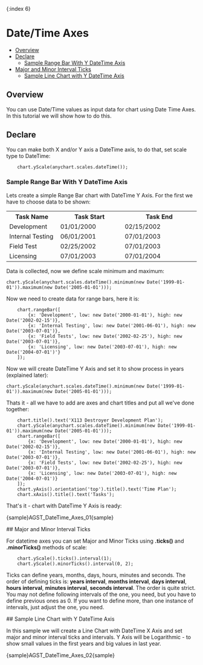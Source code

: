 {:index 6}
# Date/Time Axes

              
* [Overview](#overview)
* [Declare](#declare)
  * [Sample Range Bar With Y DateTime Axis](#range)
* [Major and Minor Interval Ticks](#ticks)
  * [Sample Line Chart with Y DateTime Axis](#sample)

## Overview

You can use Date/Time values as input data for chart using Date Time Axes. In this tutorial we will show how to do this.

## Declare

You can make both X and/or Y axis a DateTime axis, to do that, set scale type to DateTime:

```
    chart.yScale(anychart.scales.dateTime());
```

### Sample Range Bar With Y DateTime Axis

Lets create a simple Range Bar chart with DateTime Y Axis. For the first we have to choose data to be shown:

<table class="dtTABLE" width="700">
<tbody>
<tr>
<th width="145">Task Name</th>
<th width="237">Task Start</th>
<th width="302">Task End</th>
</tr>
<tr>
<td>Development</td>
<td>01/01/2000</td>
<td>02/15/2002</td>
</tr>
<tr>
<td>Internal Testing</td>
<td>06/01/2001</td>
<td>07/01/2003</td>
</tr>
<tr>
<td>Field Test </td>
<td>02/25/2002</td>
<td>07/01/2003</td>
</tr>
<tr>
<td>Licensing</td>
<td>07/01/2003</td>
<td>07/01/2004</td>
</tr>
</tbody>
</table>

Data is collected, now we define scale minimum and maximum:

```
chart.yScale(anychart.scales.dateTime().minimum(new Date('1999-01-01')).maximum(new Date('2005-01-01')));
```

Now we need to create data for range bars, here it is:

```    
    chart.rangeBar([
        {x: 'Development', low: new Date('2000-01-01'), high: new Date('2002-02-15')},
        {x: 'Internal Testing', low: new Date('2001-06-01'), high: new Date('2003-07-01')},
        {x: 'Field Tests', low: new Date('2002-02-25'), high: new Date('2003-07-01')},
        {x: 'Licensing', low: new Date('2003-07-01'), high: new Date('2004-07-01')'}
    ]);
```

Now we will create DateTime Y Axis and set it to show process in years (explained later):

```
chart.yScale(anychart.scales.dateTime().minimum(new Date('1999-01-01')).maximum(new Date('2005-01-01')));
```

Thats it - all we have to add are axes and chart titles and put all we've done together:

```
    chart.title().text('X113 Destroyer Development Plan');
    chart.yScale(anychart.scales.dateTime().minimum(new Date('1999-01-01')).maximum(new Date('2005-01-01')));
    chart.rangeBar([
        {x: 'Development', low: new Date('2000-01-01'), high: new Date('2002-02-15')},
        {x: 'Internal Testing', low: new Date('2001-06-01'), high: new Date('2003-07-01')},
        {x: 'Field Tests', low: new Date('2002-02-25'), high: new Date('2003-07-01')},
        {x: 'Licensing', low: new Date('2003-07-01'), high: new Date('2004-07-01')}
    ]);
    chart.yAxis().orientation('top').title().text('Time Plan');
    chart.xAxis().title().text('Tasks');
```
That's it - chart with DateTime Y Axis is ready:

{sample}AGST\_DateTime\_Axes\_01{sample}

<a name="ticks"/>
## Major and Minor Interval Ticks

For datetime axes you can set Major and Minor Ticks using **.ticks()** and **.minorTicks()** methods of scale:

```
    chart.yScale().ticks().interval(1);
    chart.yScale().minorTicks().interval(0, 2);
```

Ticks can define years, months, days, hours, minutes and seconds. The order of defining ticks is: **years interval**, 
**months interval**, **days interval**, **hours interval**, **minutes interval**, **seconds interval**. The order is 
quite strict. You may not define following intervals of the one, you need, but you have to define previous ones as 0. 
If you want to define more, than one instance of intervals, just adjust the one, you need.

<a name="sample"/>
## Sample Line Chart with Y DateTime Axis

In this sample we will create a Line Chart with DateTime X Axis and set major and minor interval ticks and intervals. Y 
Axis will be Logarithmic - to show small values in the first years and big values in last year.

{sample}AGST\_DateTime\_Axes\_02{sample}
